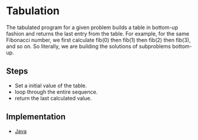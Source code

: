 # Tabulation

The tabulated program for a given problem builds a table in bottom-up fashion and returns the last entry from the table. For example, for the same Fibonacci number, we first calculate fib(0) then fib(1) then fib(2) then fib(3), and so on. So literally, we are building the solutions of subproblems bottom-up. 

## Steps

- Set a initial value of the table.
- loop through the entire sequence.
- return the last calculated value.

## Implementation

- [Java](./Tabulation.java)